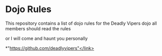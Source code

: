 Dojo Rules
==========

This repository contains a list of dojo rules for the Deadly Vipers dojo
all members should read the rules

or I will come and haunt you personally

*<link>"https://github.com/deadlyvipers"</link>
